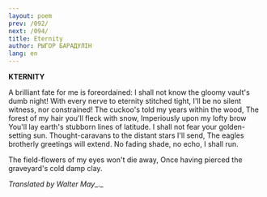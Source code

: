 ```yaml
---
layout: poem
prev: /092/
next: /094/
title: Eternity
author: РЫГОР БАРАДУЛІН
lang: en
---
```



  **KTERNITY**

A brilliant fate for me is foreordained: I shall not know the gloomy vault's dumb night! With every nerve to eternity stitched tight, I'll be no silent witness, nor constrained! The cuckoo's told my years within the wood, The forest of my hair you'll fleck with snow, Imperiously upon my lofty brow You'll lay earth's stubborn lines of latitude. I shall not fear your golden-setting sun. Thought-caravans to the distant stars I'll send, The eagles brotherly greetings will extend. No fading shade, no echo, I shall run.

The field-flowers of my eyes won't die away, Once having pierced the graveyard's cold damp clay.

_Translated by Walter May__._
